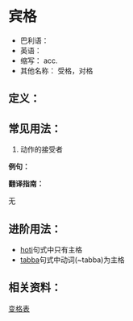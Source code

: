 # 宾格

* 巴利语： 
* 英语： 
* 缩写： acc.
* 其他名称： 受格，对格

## 定义：

## 常见用法：

1. 动作的接受者 

**例句：**

**翻译指南：**

无

## 进阶用法：

* [hoti](https://github.com/visuddhinanda/pali-handbook/tree/2bef661ecb042a49d05ba6e3a55b4cf13d6f1b57/declension/hoti.md)句式中只有主格
* [tabba](https://github.com/visuddhinanda/pali-handbook/tree/2bef661ecb042a49d05ba6e3a55b4cf13d6f1b57/declension/tabba.md)句式中动词\(~tabba\)为主格

## 相关资料：

[变格表](ending-table.md)

